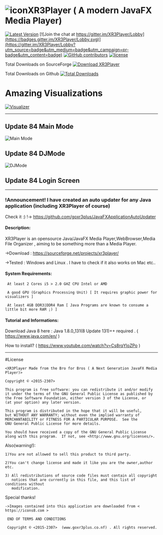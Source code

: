 
# ![icon](https://cloud.githubusercontent.com/assets/20374208/26214265/6b605cae-3c04-11e7-9c14-2cd59e10dd03.png)XR3Player ( A modern JavaFX Media Player)

[![Latest Version](https://img.shields.io/github/release/goxr3plus/XR3Player.svg?style=flat-square)](https://github.com/goxr3plus/XR3Player/releases)
[![Join the chat at https://gitter.im/XR3Player/Lobby](https://badges.gitter.im/XR3Player/Lobby.svg)](https://gitter.im/XR3Player/Lobby?utm_source=badge&utm_medium=badge&utm_campaign=pr-badge&utm_content=badge)
[![GitHub contributors][contributors-image]][contributors-url]
[![license][license-image]][license-url]

Total Downloads on SourceForge
<a href="https://sourceforge.net/projects/xr3player/files/latest/download" rel="nofollow"><img alt="Download XR3Player" src="https://img.shields.io/sourceforge/dt/xr3player.svg"></a>

Total Downloads on Github
[![Total Downloads](https://img.shields.io/github/downloads/goxr3plus/XR3Player/total.svg)](https://github.com/goxr3plus/XR3Player/releases)

[contributors-url]: https://github.com/goxr3plus/XR3Player/graphs/contributors
[contributors-image]: https://img.shields.io/github/contributors/goxr3plus/XR3Player.svg
[license-url]: https://github.com/goxr3plus/XR3Player/blob/master/license.txt
[license-image]: https://img.shields.io/github/license/tldr-pages/tldr.svg

# Amazing Visualizations
[![Visualizer](http://img.youtube.com/vi/y16A6jzuaNo/0.jpg)](https://www.youtube.com/watch?v=y16A6jzuaNo)

-------------------------------------------------------------------------------------

## Update 84 Main Mode
![Main Mode](https://user-images.githubusercontent.com/20374208/30448239-e38b7052-9996-11e7-9332-30ba75363eea.png)

## Update 84 DJMode
![DJMode](https://user-images.githubusercontent.com/20374208/30524938-c75c5e98-9c05-11e7-9c85-bf17f7f0a629.png)


## Update 84 Login Screen

---------

### !Announcement! I have created an auto updater for any Java application (including XR3Player of course)
 Check it :) !-> https://github.com/goxr3plus/JavaFXApplicationAutoUpdater

#### Description:
XR3Player is an opensource Java/JavaFX Media Player,WebBrowser,Media File Organizer , aiming to be something more than a Media Player.

   ->Download : https://sourceforge.net/projects/xr3player/
   
   ->Tested : Windows and Linux . I have to check if it also works on Mac etc..
   
#### System Requirements:

     At least 2 Cores i5 > 2.0 GHZ CPU Intel or AMD 

     A good GPU (Graphics Processing Unit) [ It requires graphic power for visualizers ]

     At least 4GB DDR3|DDR4 Ram [ Java Programs are known to consume a little bit more RAM ;) ]

#### Tutorial and Informations:

Download Java 8 here : Java 1.8.0_131(8 Update 131)++ required . ( https://www.java.com/en/ )

How to install? ( https://www.youtube.com/watch?v=Cs8rqYloZPo )

------------------------------------------------------------------------------------

#License

   
    <XR3Player Made from the Bro for Bros ( A Next Generation JavaFX Media Player)>

    Copyright © <2015-2307>

    This program is free software: you can redistribute it and/or modify
    it under the terms of the GNU General Public License as published by
    the Free Software Foundation, either version 3 of the License, or
    (at your option) any later version.

    This program is distributed in the hope that it will be useful,
    but WITHOUT ANY WARRANTY; without even the implied warranty of
    MERCHANTABILITY or FITNESS FOR A PARTICULAR PURPOSE.  See the
    GNU General Public License for more details.

    You should have received a copy of the GNU General Public License
    along with this program.  If not, see <http://www.gnu.org/licenses/>.

  Also(warning!):
 
    1)You are not allowed to sell this product to third party.

    2)You can't change license and made it like you are the owner,author etc.

    3) All redistributions of source code files must contain all copyright
       notices that are currently in this file, and this list of conditions without
       modification.
   
  Special thanks!

    ->Images contained into this application are downloaded from < https://icons8.com >

     END OF TERMS AND CONDITIONS

     Copyright © <2015-2307>  (www.goxr3plus.co.nf) . All rights reserved.
